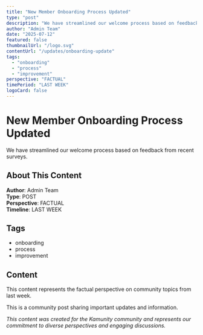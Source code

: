 ```yaml
---
title: "New Member Onboarding Process Updated"
type: "post"
description: "We have streamlined our welcome process based on feedback from recent surveys."
author: "Admin Team"
date: "2025-07-12"
featured: false
thumbnailUrl: "/logo.svg"
contentUrl: "/updates/onboarding-update"
tags:
  - "onboarding"
  - "process"
  - "improvement"
perspective: "FACTUAL"
timePeriod: "LAST WEEK"
logoCard: false
---
```

# New Member Onboarding Process Updated

We have streamlined our welcome process based on feedback from recent surveys.

## About This Content

**Author**: Admin Team  
**Type**: POST  
**Perspective**: FACTUAL  
**Timeline**: LAST WEEK  



## Tags

- onboarding
- process
- improvement

## Content

This content represents the factual perspective on community topics from last week. 




This is a community post sharing important updates and information.

*This content was created for the Kamunity community and represents our commitment to diverse perspectives and engaging discussions.*

